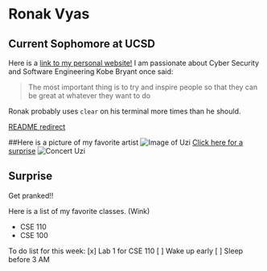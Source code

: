 # Ronak Vyas
## Current Sophomore at UCSD
Here is a [link to my personal website!](http://ronakvyas.tk)
I am passionate about Cyber Security and Software Engineering
Kobe Bryant once said:
> The most important thing is to try and inspire people so that they can be great at whatever they want to do

Ronak probably uses `clear` on his terminal more times than he should.

[README redirect](README.md)

##Here is a picture of my favorite artist
![Image of Uzi](https://www.inquirer.com/resizer/3QWGIVH7J-4r1kGszJ1NdB4D9Z0=/1400x932/smart/arc-anglerfish-arc2-prod-pmn.s3.amazonaws.com/public/IFAKODEK3ZFD5D2SNZ2MOFLLZM.jpg)
[Click here for a surprise](#surprise)
![Concert Uzi](https://s.abcnews.com/images/US/lil-uzi-gty-er-190825_hpMain_4x3_992.jpg)

## Surprise
Get pranked!!

Here is a list of my favorite classes. (Wink)
- CSE 110
- CSE 100

To do list for this week:
 [x]  Lab 1 for CSE 110
 [ ]  Wake up early
 [ ]  Sleep before 3 AM
